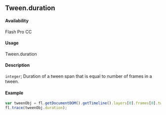 ## Tween.duration

#### Availability

Flash Pro CC

#### Usage

Tween.duration

#### Description

`integer`; Duration of a tween span that is equal to number of frames in a tween.

#### Example

```javascript
var tweenObj = fl.getDocumentDOM().getTimeline().layers[0].frames[0].tweenObj;
fl.trace(tweenObj.duration);
```
